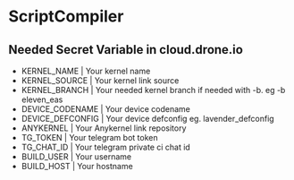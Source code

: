 # ScriptCompiler

## Needed Secret Variable in cloud.drone.io
* KERNEL_NAME | Your kernel name
* KERNEL_SOURCE | Your kernel link source
* KERNEL_BRANCH  | Your needed kernel branch if needed with -b. eg -b eleven_eas
* DEVICE_CODENAME | Your device codename
* DEVICE_DEFCONFIG | Your device defconfig eg. lavender_defconfig
* ANYKERNEL | Your Anykernel link repository
* TG_TOKEN | Your telegram bot token
* TG_CHAT_ID | Your telegram private ci chat id
* BUILD_USER | Your username
* BUILD_HOST | Your hostname
